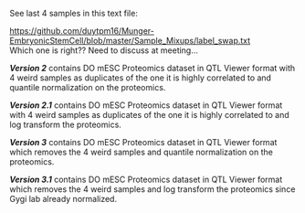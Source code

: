 See last 4 samples in this text file:  

https://github.com/duytpm16/Munger-EmbryonicStemCell/blob/master/Sample_Mixups/label_swap.txt  
Which one is right?? Need to discuss at meeting...



***Version 2*** contains DO mESC Proteomics dataset in QTL Viewer format with 4 weird samples as duplicates of the one it is highly correlated to and quantile normalization on the proteomics.

***Version 2.1*** contains DO mESC Proteomics dataset in QTL Viewer format with 4 weird samples as duplicates of the one it is highly correlated to and log transform the proteomics.



***Version 3*** contains DO mESC Proteomics dataset in QTL Viewer format which removes the 4 weird samples and quantile normalization on the proteomics.

***Version 3.1*** contains DO mESC Proteomics dataset in QTL Viewer format which removes the 4 weird samples and log transform the proteomics since Gygi lab already normalized.
